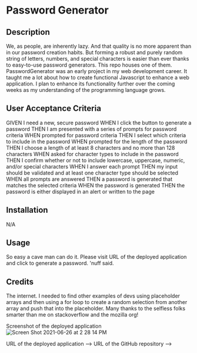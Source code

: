 # Password Generator
## Description
We, as people, are inherently lazy. And that quality is no more apparent than in our password creation habits. But forming a robust and purely random string of letters, numbers, and special characters is easier than ever thanks to easy-to-use password generators. This repo houses one of them. PasswordGenerator was an early project in my web development career. It taught me a lot about how to create functional Javascript to enhance a web application. I plan to enhance its functionality further over the coming weeks as my understanding of the programming language grows. 

## User Acceptance Criteria
GIVEN I need a new, secure password
WHEN I click the button to generate a password
THEN I am presented with a series of prompts for password criteria
WHEN prompted for password criteria
THEN I select which criteria to include in the password
WHEN prompted for the length of the password
THEN I choose a length of at least 8 characters and no more than 128 characters
WHEN asked for character types to include in the password
THEN I confirm whether or not to include lowercase, uppercase, numeric, and/or special characters
WHEN I answer each prompt
THEN my input should be validated and at least one character type should be selected
WHEN all prompts are answered
THEN a password is generated that matches the selected criteria
WHEN the password is generated
THEN the password is either displayed in an alert or written to the page

## Installation
N/A

## Usage
So easy a cave man can do it. Please visit URL of the deployed application and click to generate a password. 'nuff said. 

## Credits
The internet. I needed to find other examples of devs using placeholder arrays and then using a for loop to create a random selection from another array and push that into the placeholder. Many thanks to the selfless folks smarter than me on stackoverflow and the mozilla org!

Screenshot of the deployed application
![Screen Shot 2021-06-26 at 2 28 14 PM](https://user-images.githubusercontent.com/50683782/123526166-d9a17480-d68a-11eb-9961-91c4475b9883.png)

URL of the deployed application -->
URL of the GitHub repository -->

